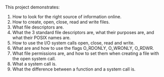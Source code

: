 This project demonstrates:

1. How to look for the right source of information online.
2. How to create, open, close, read and write files.
3. What file descriptors are.
4. What the 3 standard file descriptors are, what their purposes are, and what their POSIX names are.
5. How to use the I/O system calls open, close, read and write.
6. What are and how to use the flags O_RDONLY, O_WRONLY, O_RDWR.
7. What file permissions are, and how to set them when creating a file with the open system call.
8. What a system call is.
9. What the difference between a function and a system call is.
